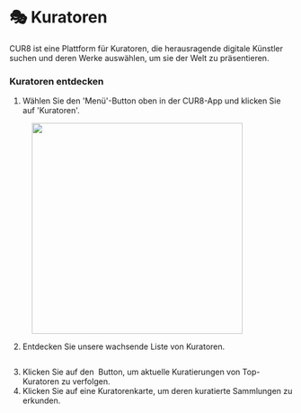 # 🎭 Kuratoren

CUR8 ist eine Plattform für Kuratoren, die herausragende digitale Künstler suchen und deren Werke auswählen, um sie der Welt zu präsentieren.

### Kuratoren entdecken



1. Wählen Sie den 'Menü'-Button oben in der CUR8-App und klicken Sie auf 'Kuratoren'.

<figure><img src="../.gitbook/assets/Screenshot 2025-01-13 at 14.34.53.png" alt="" width="375"><figcaption></figcaption></figure>

2. Entdecken Sie unsere wachsende Liste von Kuratoren.

<figure><img src="../.gitbook/assets/Screenshot 2025-01-03 at 14.03.39.png" alt=""><figcaption></figcaption></figure>

3. Klicken Sie auf den <img src="../.gitbook/assets/Screenshot 2025-01-03 at 13.56.17.png" alt="" data-size="line"> Button, um aktuelle Kuratierungen von Top-Kuratoren zu verfolgen.
4. Klicken Sie auf eine Kuratorenkarte, um deren kuratierte Sammlungen zu erkunden.

<figure><img src="../.gitbook/assets/Screenshot 2025-01-03 at 14.04.45.png" alt=""><figcaption></figcaption></figure>